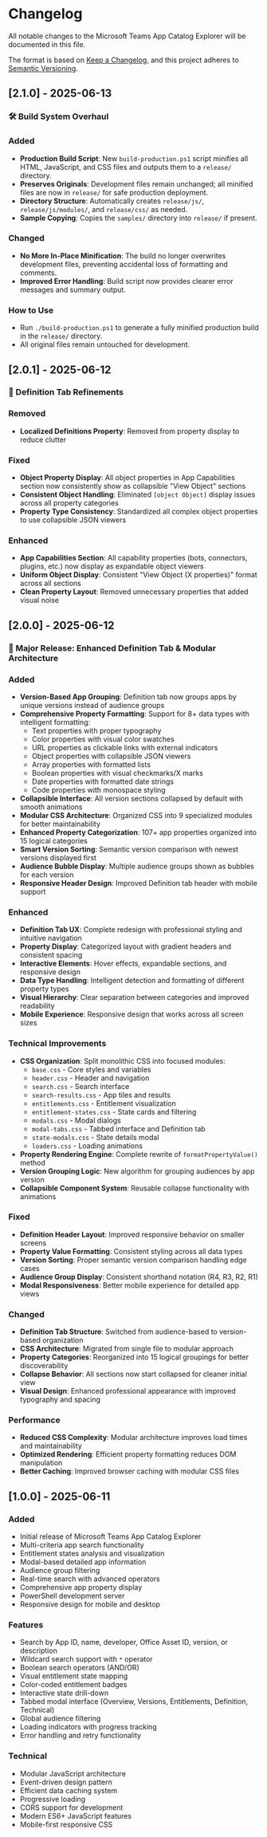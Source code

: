 # Changelog

All notable changes to the Microsoft Teams App Catalog Explorer will be documented in this file.

The format is based on [Keep a Changelog](https://keepachangelog.com/en/1.0.0/),
and this project adheres to [Semantic Versioning](https://semver.org/spec/v2.0.0.html).

## [2.1.0] - 2025-06-13

### 🛠️ Build System Overhaul

### Added
- **Production Build Script**: New `build-production.ps1` script minifies all HTML, JavaScript, and CSS files and outputs them to a `release/` directory.
- **Preserves Originals**: Development files remain unchanged; all minified files are now in `release/` for safe production deployment.
- **Directory Structure**: Automatically creates `release/js/`, `release/js/modules/`, and `release/css/` as needed.
- **Sample Copying**: Copies the `samples/` directory into `release/` if present.

### Changed
- **No More In-Place Minification**: The build no longer overwrites development files, preventing accidental loss of formatting and comments.
- **Improved Error Handling**: Build script now provides clearer error messages and summary output.

### How to Use
- Run `./build-production.ps1` to generate a fully minified production build in the `release/` directory.
- All original files remain untouched for development.

## [2.0.1] - 2025-06-12

### 🔧 Definition Tab Refinements

### Removed
- **Localized Definitions Property**: Removed from property display to reduce clutter

### Fixed
- **Object Property Display**: All object properties in App Capabilities section now consistently show as collapsible "View Object" sections
- **Consistent Object Handling**: Eliminated `[object Object]` display issues across all property categories
- **Property Type Consistency**: Standardized all complex object properties to use collapsible JSON viewers

### Enhanced
- **App Capabilities Section**: All capability properties (bots, connectors, plugins, etc.) now display as expandable object viewers
- **Uniform Object Display**: Consistent "View Object (X properties)" format across all sections
- **Clean Property Layout**: Removed unnecessary properties that added visual noise

## [2.0.0] - 2025-06-12

### 🎉 Major Release: Enhanced Definition Tab & Modular Architecture

### Added
- **Version-Based App Grouping**: Definition tab now groups apps by unique versions instead of audience groups
- **Comprehensive Property Formatting**: Support for 8+ data types with intelligent formatting:
  - Text properties with proper typography
  - Color properties with visual color swatches
  - URL properties as clickable links with external indicators
  - Object properties with collapsible JSON viewers
  - Array properties with formatted lists
  - Boolean properties with visual checkmarks/X marks
  - Date properties with formatted date strings
  - Code properties with monospace styling
- **Collapsible Interface**: All version sections collapsed by default with smooth animations
- **Modular CSS Architecture**: Organized CSS into 9 specialized modules for better maintainability
- **Enhanced Property Categorization**: 107+ app properties organized into 15 logical categories
- **Smart Version Sorting**: Semantic version comparison with newest versions displayed first
- **Audience Bubble Display**: Multiple audience groups shown as bubbles for each version
- **Responsive Header Design**: Improved Definition tab header with mobile support

### Enhanced
- **Definition Tab UX**: Complete redesign with professional styling and intuitive navigation
- **Property Display**: Categorized layout with gradient headers and consistent spacing
- **Interactive Elements**: Hover effects, expandable sections, and responsive design
- **Data Type Handling**: Intelligent detection and formatting of different property types
- **Visual Hierarchy**: Clear separation between categories and improved readability
- **Mobile Experience**: Responsive design that works across all screen sizes

### Technical Improvements
- **CSS Organization**: Split monolithic CSS into focused modules:
  - `base.css` - Core styles and variables
  - `header.css` - Header and navigation
  - `search.css` - Search interface
  - `search-results.css` - App tiles and results
  - `entitlements.css` - Entitlement visualization
  - `entitlement-states.css` - State cards and filtering
  - `modals.css` - Modal dialogs
  - `modal-tabs.css` - Tabbed interface and Definition tab
  - `state-modals.css` - State details modal
  - `loaders.css` - Loading animations
- **Property Rendering Engine**: Complete rewrite of `formatPropertyValue()` method
- **Version Grouping Logic**: New algorithm for grouping audiences by app version
- **Collapsible Component System**: Reusable collapse functionality with animations

### Fixed
- **Definition Header Layout**: Improved responsive behavior on smaller screens
- **Property Value Formatting**: Consistent styling across all data types
- **Version Sorting**: Proper semantic version comparison handling edge cases
- **Audience Group Display**: Consistent shorthand notation (R4, R3, R2, R1)
- **Modal Responsiveness**: Better mobile experience for detailed app views

### Changed
- **Definition Tab Structure**: Switched from audience-based to version-based organization
- **CSS Architecture**: Migrated from single file to modular approach
- **Property Categories**: Reorganized into 15 logical groupings for better discoverability
- **Collapse Behavior**: All sections now start collapsed for cleaner initial view
- **Visual Design**: Enhanced professional appearance with improved typography and spacing

### Performance
- **Reduced CSS Complexity**: Modular architecture improves load times and maintainability
- **Optimized Rendering**: Efficient property formatting reduces DOM manipulation
- **Better Caching**: Improved browser caching with modular CSS files

## [1.0.0] - 2025-06-11

### Added
- Initial release of Microsoft Teams App Catalog Explorer
- Multi-criteria app search functionality
- Entitlement states analysis and visualization
- Modal-based detailed app information
- Audience group filtering
- Real-time search with advanced operators
- Comprehensive app property display
- PowerShell development server
- Responsive design for mobile and desktop

### Features
- Search by App ID, name, developer, Office Asset ID, version, or description
- Wildcard search support with `*` operator
- Boolean search operators (AND/OR)
- Visual entitlement state mapping
- Color-coded entitlement badges
- Interactive state drill-down
- Tabbed modal interface (Overview, Versions, Entitlements, Definition, Technical)
- Global audience filtering
- Loading indicators with progress tracking
- Error handling and retry functionality

### Technical
- Modular JavaScript architecture
- Event-driven design pattern
- Efficient data caching system
- Progressive loading
- CORS support for development
- Modern ES6+ JavaScript features
- Mobile-first responsive CSS
